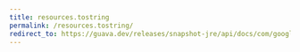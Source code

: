 ```yaml
---
title: resources.tostring
permalink: /resources.tostring/
redirect_to: https://guava.dev/releases/snapshot-jre/api/docs/com/google/common/io/Resources.html#toString-java.net.URL-java.nio.charset.Charset-
---
```

